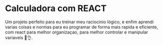 # Calculadora com REACT

Um projeto perfeito para eu treinar meu raciocinio lógico, e enfim aprendi varias coisas e normas para eu programar de forma mais rapida e eficiente, com react para melhor organizaçao, para melhor controlar e manipular variaveis 📗👌.



